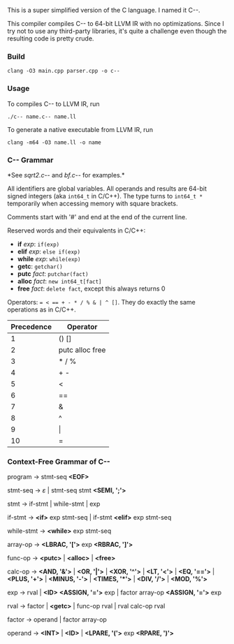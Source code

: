 This is a super simplified version of the C language. I named it C--.

This compiler compiles C-- to 64-bit LLVM IR with no optimizations. Since I try not to use any third-party libraries, it's quite a challenge even though the resulting code is pretty crude.

### Build

```
clang -O3 main.cpp parser.cpp -o c--
```

### Usage

To compiles C-- to LLVM IR, run

```
./c-- name.c-- name.ll
```

To generate a native executable from LLVM IR, run

```
clang -m64 -O3 name.ll -o name
```

### C-- Grammar

\*See *sqrt2.c--* and *bf.c--* for examples.\*

All identifiers are global variables. All operands and results are 64-bit signed integers (aka `int64_t` in C/C++). The type turns to `int64_t *` temporarily when accessing memory with square brackets.

Comments start with '#' and end at the end of the current line.

Reserved words and their equivalents in C/C++:

-   $\mathbf{if}~exp$: `if(exp)`
-   $\mathbf{elif}~exp$: `else if(exp)`
-   $\mathbf{while}~exp$: `while(exp)`
-   $\mathbf{getc}$: `getchar()`
-   $\mathbf{putc}~fact$: `putchar(fact)`
-   $\mathbf{alloc}~fact$: `new int64_t[fact]`
-   $\mathbf{free}~fact$: `delete fact`, except this always returns 0

Operators: `= < == + - * / % & | ^ []`. They do exactly the same operations as in C/C++.

| Precedence | Operator        |
| ---------- | --------------- |
| 1          | () []           |
| 2          | putc alloc free |
| 3          | * / %           |
| 4          | + -             |
| 5          | <               |
| 6          | ==              |
| 7          | &               |
| 8          | ^               |
| 9          | \|              |
| 10         | =               |

### Context-Free Grammar of C--

program $\rightarrow$ stmt-seq **\<EOF\>**

stmt-seq $\rightarrow$ $\varepsilon$ | stmt-seq stmt **\<SEMI, ';'\>**

stmt $\rightarrow$ if-stmt | while-stmt | exp

if-stmt $\rightarrow$ **\<if\>** exp stmt-seq | if-stmt **\<elif\>** exp stmt-seq

while-stmt $\rightarrow$ **\<while\>** exp stmt-seq

array-op $\rightarrow$ **\<LBRAC, '['\>** exp **\<RBRAC, ']'\>**

func-op $\rightarrow$ **\<putc\>** | **\<alloc\>** | **\<free\>**

calc-op $\rightarrow$ **\<AND, '&'\>** | **\<OR, '|'\>** | **\<XOR, '^'\>** | **\<LT, '<'\>** | **\<EQ, '=='\>** | **\<PLUS, '+'\>** | **\<MINUS, '-'\>** | **\<TIMES, '*'\>** | **\<DIV, '/'\>** | **\<MOD, '%'\>**

exp $\rightarrow$ rval | **\<ID\>** **\<ASSIGN, '='\>** exp | factor array-op **\<ASSIGN, '='\>** exp

rval $\rightarrow$ factor | **\<getc\>** | func-op rval | rval calc-op rval

factor $\rightarrow$ operand | factor array-op

operand $\rightarrow$ **\<INT\>** | **\<ID\>** | **\<LPARE, '('\>** exp **\<RPARE, ')'\>**

